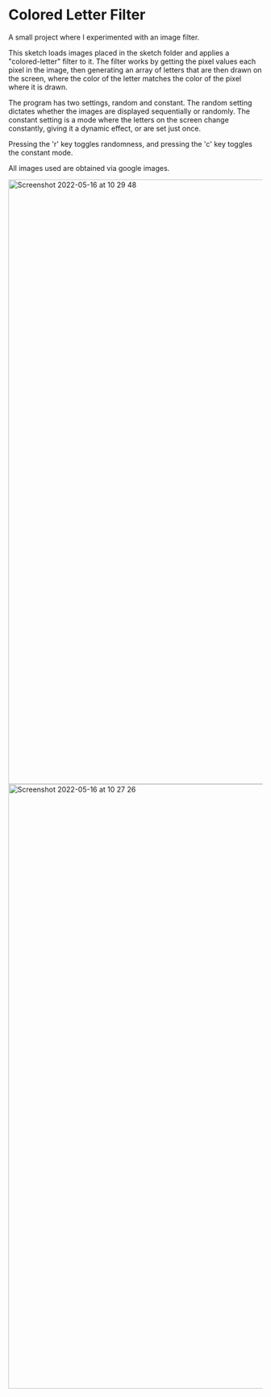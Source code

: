 # Colored Letter Filter

A small project where I experimented with an image filter.

This sketch loads images placed in the sketch folder and applies a "colored-letter" filter to it.
The filter works by getting the pixel values each pixel in the image, then generating an array of
letters that are then drawn on the screen, where the color of the letter matches the color of the 
pixel where it is drawn.

The program has two settings, random and constant. The random setting dictates whether the images
are displayed sequentially or randomly. The constant setting is a mode where the letters on the 
screen change constantly, giving it a dynamic effect, or are set just once.

Pressing the 'r' key toggles randomness, and pressing the 'c' key toggles the constant mode.

All images used are obtained via google images.


<img width="1200" alt="Screenshot 2022-05-16 at 10 29 48" src="https://user-images.githubusercontent.com/39627628/168551722-85cdede2-122d-4923-9e69-ba76c91ff92e.png">

<img width="1200" alt="Screenshot 2022-05-16 at 10 27 26" src="https://user-images.githubusercontent.com/39627628/168551804-1836d44b-9d9c-4c45-a435-cf20d9398459.png">
